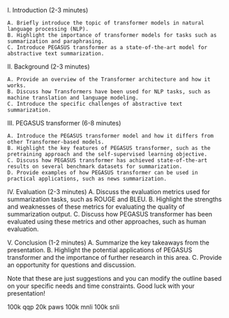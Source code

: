 I. Introduction (2-3 minutes)

    A. Briefly introduce the topic of transformer models in natural language processing (NLP).
    B. Highlight the importance of transformer models for tasks such as summarization and paraphrasing.
    C. Introduce PEGASUS transformer as a state-of-the-art model for abstractive text summarization.

II. Background (2-3 minutes)

    A. Provide an overview of the Transformer architecture and how it works.
    B. Discuss how Transformers have been used for NLP tasks, such as machine translation and language modeling.
    C. Introduce the specific challenges of abstractive text summarization.

III. PEGASUS transformer (6-8 minutes)

    A. Introduce the PEGASUS transformer model and how it differs from other Transformer-based models.
    B. Highlight the key features of PEGASUS transformer, such as the pretraining approach and the self-supervised learning objective.
    C. Discuss how PEGASUS transformer has achieved state-of-the-art results on several benchmark datasets for summarization.
    D. Provide examples of how PEGASUS transformer can be used in practical applications, such as news summarization.

IV. Evaluation (2-3 minutes)
A. Discuss the evaluation metrics used for summarization tasks, such as ROUGE and BLEU.
B. Highlight the strengths and weaknesses of these metrics for evaluating the quality of summarization output.
C. Discuss how PEGASUS transformer has been evaluated using these metrics and other approaches, such as human evaluation.

V. Conclusion (1-2 minutes)
A. Summarize the key takeaways from the presentation.
B. Highlight the potential applications of PEGASUS transformer and the importance of further research in this area.
C. Provide an opportunity for questions and discussion.

Note that these are just suggestions and you can modify the outline based on your specific needs and time constraints. Good luck with your presentation!

100k qqp
20k paws
100k mnli
100k snli
